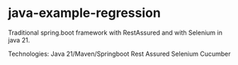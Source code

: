 # java-example-regression

Traditional spring.boot framework with RestAssured and with Selenium in java 21.

Technologies:
Java 21/Maven/Springboot
Rest Assured
Selenium
Cucumber
